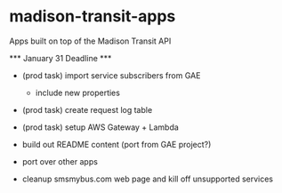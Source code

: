 # madison-transit-apps
Apps built on top of the Madison Transit API


*** January 31 Deadline ***

- (prod task) import service subscribers from GAE
  - include new properties
- (prod task) create request log table
- (prod task) setup AWS Gateway + Lambda

- build out README content (port from GAE project?)

- port over other apps
- cleanup smsmybus.com web page and kill off unsupported services